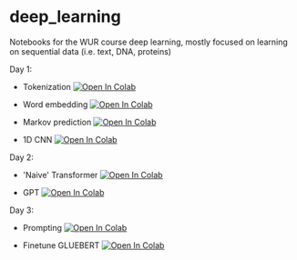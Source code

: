 # deep_learning

Notebooks for the WUR course deep learning, mostly focused on learning on sequential data (i.e. text, DNA, proteins)

Day 1:
 
- Tokenization <a target="_blank" href="https://colab.research.google.com/github/holmrenser/deep_learning/blob/main/W4D1_tokenization.ipynb">
  <img src="https://colab.research.google.com/assets/colab-badge.svg" alt="Open In Colab"/>
</a>

- Word embedding <a target="_blank" href="https://colab.research.google.com/github/holmrenser/deep_learning/blob/main/W4D1_word_embedding.ipynb">
  <img src="https://colab.research.google.com/assets/colab-badge.svg" alt="Open In Colab"/>
</a>

- Markov prediction <a target="_blank" href="https://colab.research.google.com/github/holmrenser/deep_learning/blob/main/W4_markov_prediction.ipynb">
  <img src="https://colab.research.google.com/assets/colab-badge.svg" alt="Open In Colab"/>
</a>

- 1D CNN <a target="_blank" href="https://colab.research.google.com/github/holmrenser/deep_learning/blob/main/W4D1_cnn1d.ipynb">
  <img src="https://colab.research.google.com/assets/colab-badge.svg" alt="Open In Colab"/>
</a>



Day 2:

- 'Naive' Transformer <a target="_blank" href="https://colab.research.google.com/github/holmrenser/deep_learning/blob/main/W4D2_naive_transformer.ipynb">
  <img src="https://colab.research.google.com/assets/colab-badge.svg" alt="Open In Colab"/>
</a>

- GPT <a target="_blank" href="https://colab.research.google.com/github/holmrenser/deep_learning/blob/main/W4D2_GPT.ipynb">
  <img src="https://colab.research.google.com/assets/colab-badge.svg" alt="Open In Colab"/>
</a>

Day 3:

- Prompting <a target="_blank" href="https://colab.research.google.com/github/holmrenser/deep_learning/blob/main/W4D3_prompting.ipynb">
  <img src="https://colab.research.google.com/assets/colab-badge.svg" alt="Open In Colab"/>
</a>

- Finetune GLUEBERT <a target="_blank" href="https://colab.research.google.com/github/holmrenser/deep_learning/blob/main/W4D3_finetune_GLUEBERT.ipynb">
  <img src="https://colab.research.google.com/assets/colab-badge.svg" alt="Open In Colab"/>
</a>
